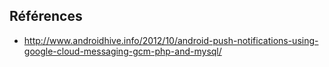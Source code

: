 
## Références

- http://www.androidhive.info/2012/10/android-push-notifications-using-google-cloud-messaging-gcm-php-and-mysql/